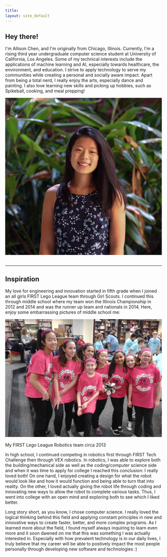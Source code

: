 ```yaml
---
title: 
layout: site_default
---
```


<div id="aboutMe">
    <div class="row">
        <div class="column_2">
            <h2>Hey there!</h2>
            <p>I'm Allison Chen, and I'm originally from Chicago, Illinois. Currently, I'm a rising third year undergraduate computer science student at University of California, Los Angeles. Some of my technical interests include the applications of machine learning and AI, especially towards healthcare, the environment, and education. I strive to apply technology to serve my communities while creating a personal and socially aware impact. Apart from being a total nerd, I really enjoy the arts, especially dance and painting. I also love learning new skills and picking up hobbies, such as Spikeball, cooking, and meal prepping!
            </p>
        </div>
        <div class="column_2">
            <img src="assets/images/index/Pro_pic2.jpg" id="profile-image" alt="LinkedIn Headshot">
            <!-- ![Professional Picture]({{site.baseurl}}/assets/images/index/Pro_pic2.jpg){:class="images half main_img"} -->
        </div>
    </div>
</div>

<br> 
<hr>

<section id="intro">
    <h2>Inspiration</h2>
    <p>My love for engineering and innovation started in fifth grade when I joined an all girls FIRST Lego League team through Girl Scouts. I continued this through middle school where my team won the Illinois Championship in 2012 and 2014 and was the runner up team and nationals in 2014. Here, enjoy some embarrassing pictures of middle school me:
    </p>
    <img src="assets/images/index/baby_moovers.jpg" class="images half" alt="beginning of robotics">
    <p class="caption">My FIRST Lego League Robotics team circa 2013</p>
    <p>In high school, I continued competing in robotics first through FIRST Tech Challenge then through VEX robotics. In robotics, I was able to explore both the building/mechanical side as well as the coding/computer science side and when it was time to apply for college I reached this conclusion: I really loved both! On one hand, I enjoyed creating a design for what the robot would look like and how it would function and being able to turn that into reality. On the other, I loved actually giving the robot life through coding and innovating new ways to allow the robot to complete various tasks. Thus, I went into college with an open mind and exploring both to see which I liked better.</p>
    <p>Long story short, as you know, I chose computer science. I really loved the logical thinking behind this field and applying constant principles in new and innovative ways to create faster, better, and more complex programs. As I learned more about the field, I found myself always inquiring to learn even more and it soon dawned on me that this was something I was actually interested in. Especially with how prevalent technology is in our daily lives, I truly believe that my career will be able to postively impact the most people personally through developing new software and technologies :)</p>
</section>